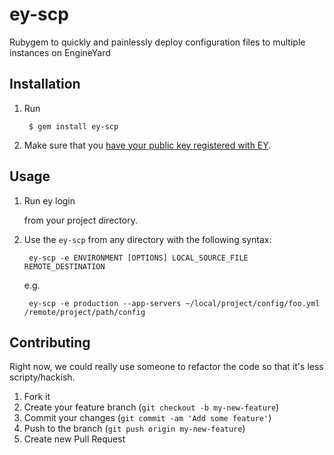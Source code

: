 # ey-scp

Rubygem to quickly and painlessly deploy configuration files to multiple
instances on EngineYard

## Installation

1. Run 

        $ gem install ey-scp

2. Make sure that you [have your public key registered with
   EY](https//support.cloud.engineyard.com/entries/21016528-Add-an-SSH-Key).

## Usage

1. Run
        ey login

   from your project directory.

2. Use the ```ey-scp``` from any directory with the following syntax:

        ey-scp -e ENVIRONMENT [OPTIONS] LOCAL_SOURCE_FILE REMOTE_DESTINATION

   e.g.
   
        ey-scp -e production --app-servers ~/local/project/config/foo.yml /remote/project/path/config

## Contributing

Right now, we could really use someone to refactor the code so that it's less
scripty/hackish.

1. Fork it
2. Create your feature branch (`git checkout -b my-new-feature`)
3. Commit your changes (`git commit -am 'Add some feature'`)
4. Push to the branch (`git push origin my-new-feature`)
5. Create new Pull Request
